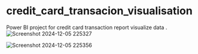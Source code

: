 # credit_card_transacion_visualisation
Power BI project for credit card transaction report visualize data .
![Screenshot 2024-12-05 225327](https://github.com/user-attachments/assets/de8bdedc-4fe0-4545-8442-332a6bb547f3)


![Screenshot 2024-12-05 225356](https://github.com/user-attachments/assets/6ec29007-cb36-46f6-9e96-7458519b7e01)
